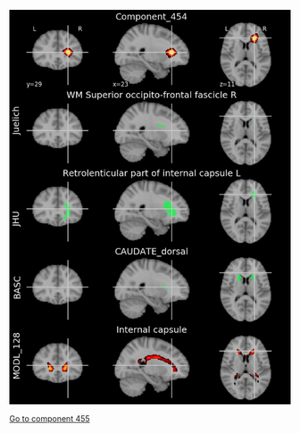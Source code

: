 


![454](preliminary/454.jpg "Component 454")

[Go to component 455](https://parietal-inria.github.io/MODL_atlas/1024/455 "Component 455")